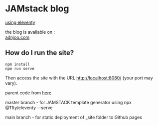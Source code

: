 # JAMstack blog

[using eleventy](https://www.11ty.dev/)

the blog is available on :  
[adnjoo.com](https://adnjoo.com/)

## How do I run the site?
```
npm install
npm run serve
```

Then access the site with the URL [http://localhost:8080/](http://localhost:8080/) (your port may vary).


parent code from [here](https://github.com/JonUK/eleventy-blog)

master branch - for JAMSTACK template generator using npx @11ty/eleventy --serve

main branch - for static deployment of _site folder to Github pages
